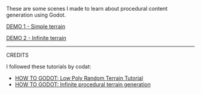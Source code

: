 These are some scenes I made to learn about procedural content generation using Godot.

[DEMO 1 - Simple terrain](https://richom.github.io/TerrainGeneration/SimpleTerrain/build/demo.html)

[DEMO 2 - Infinite terrain](https://richom.github.io/TerrainGeneration/InfiniteTerrain/build/demo.html)

_____
CREDITS

I followed these tutorials by codat:
* [HOW TO GODOT: Low Poly Random Terrain Tutorial](https://youtu.be/mGCwjvAibyw)
* [HOW TO GODOT: Infinite procedural terrain generation](https://youtu.be/rWeQ30h25Yg)
